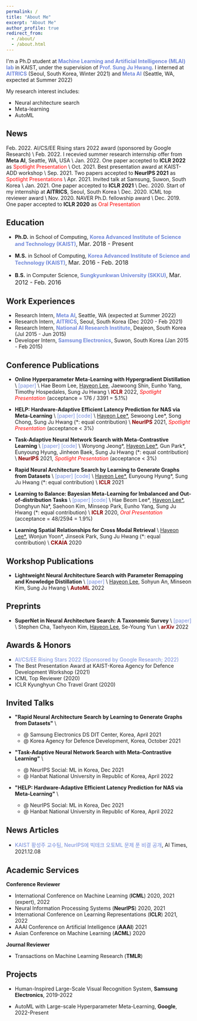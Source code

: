 ```yaml
---
permalink: /
title: "About Me"
excerpt: "About Me"
author_profile: true
redirect_from:
  - /about/
  - /about.html
---
```


I'm a Ph.D student at <a href="https://www.mlai-kaist.com/" style="color: #7289da; text-decoration:none">**Machine Learning and Artificial Intelligence (MLAI) lab**</a> in KAIST, under the supervision of <a href="http://www.sungjuhwang.com/" style="color: #7289da; text-decoration: none;">**Prof. Sung Ju Hwang**</a>. I interned at <a href="https://www.aitrics.com/" style="color: #7289da; text-decoration:none">**AITRICS**</a> (Seoul, South Korea, Winter 2021) and <a href="https://ai.facebook.com/" style="color: #7289da; text-decoration:none">**Meta AI**</a> (Seattle, WA, expected at Summer 2022)

My research interest includes:
- Neural architecture search
- Meta-learning
- AutoML

## News
Feb. 2022. AI/CS/EE Rising stars 2022 award (sponsored by Google Research) \\
Feb. 2022. I recevied summer research internship offer from **Meta AI**, Seattle, WA, USA \\
Jan. 2022. One paper accepted to **ICLR 2022** as <span style="color:red">Spotlight Presentation</span> \\
Oct. 2021. Best presentation award at KAIST-ADD workshop \\
Sep. 2021. Two papers accepted to **NeurIPS 2021** as <span style="color:red">Spotlight Presentations</span> \\
Apr. 2021. Invited talk at Samsung, Suwon, South Korea \\
Jan. 2021. One paper accepted to **ICLR 2021** \\
Dec. 2020. Start of my internship at **AITRICS**, Seoul, South Korea \\
Dec. 2020. ICML top reviewer award \\
Nov. 2020. NAVER Ph.D. fellowship award \\
Dec. 2019. One paper accepted to **ICLR 2020** as <span style="color:red">Oral Presentation</span>



## Education
- **Ph.D.** in School of Computing, <a href="https://www.kaist.ac.kr/en/" style="color: #7289da; text-decoration: none;">**Korea Advanced Institute of Science and Technology (KAIST)**</a>, <font size="3">Mar. 2018 - Present</font> 
  
- **M.S.** in School of Computing, <a href="https://www.kaist.ac.kr/en/" style="color: #7289da; text-decoration: none;">**Korea Advanced Institute of Science and Technology (KAIST)**</a>, <font size="3">Mar. 2016 - Feb. 2018</font> 

- **B.S.** in Computer Science, <a href="https://www.skku.edu/eng/" style="color: #7289da; text-decoration: none;">**Sungkyunkwan University (SKKU)**</a>, <font size="3">Mar. 2012 - Feb. 2016</font>


## Work Experiences
- Research Intern, <a href="https://ai.facebook.com/" style="color: #7289da; text-decoration: none;">**Meta AI**</a>, Seattle, WA (expected at Summer 2022)  
- Research Intern, <a href="https://www.aitrics.com/" style="color: #7289da; text-decoration: none;">**AITRICS**</a>, Seoul, South Korea (Dec 2020 - Feb 2021)
- Research Intern, <a href="https://www.etri.re.kr/intro.html" style="color: #7289da; text-decoration: none;">**National AI Research Institute**</a>, Deajeon, South Korea (Jul 2015 - Jun 2015)
- Developer Intern, <a href="https://developer.samsung.com/" style="color: #7289da; text-decoration: none;">**Samsung Electronics**</a>, Suwon, South Korea (Jan 2015 - Feb 2015)


## Conference Publications
- **Online Hyperparameter Meta-Learning with Hypergradient Distillation** \\
<a href="https://arxiv.org/abs/2110.02508" style="color: #7289da; text-decoration: none;">[paper]</a> \\
Hae Beom Lee, <u>Hayeon Lee</u>, Jaewoong Shin, Eunho Yang, Timothy Hospedales, Sung Ju Hwang \\
<span style="color:darkred">**ICLR**</span> 2022, <span style="color:red">_Spotlight Presentation_</span> (acceptance = 176 / 3391 = 5.1%) 

- **HELP: Hardware-Adaptive Efficient Latency Prediction for NAS via Meta-Learning** \\
<a href="https://arxiv.org/abs/2106.08630" style="color: #7289da; text-decoration: none;">[paper]</a>
<a href="https://github.com/HayeonLee/HELP" style="color: #7289da; text-decoration: none;">[code]</a> \\
<u>Hayeon Lee*</u>, Sewoong Lee\*, Song Chong, Sung Ju Hwang (\*: equal contribution) \\
<span style="color:darkred">**NeurIPS**</span> 2021, <span style="color:red">_Spotlight Presentation_</span> (acceptance < 3%)

- **Task-Adaptive Neural Network Search with Meta-Contrastive Learning** \\
<a href="https://arxiv.org/abs/2103.01495" style="color: #7289da; text-decoration: none;">[paper]</a>
<a href="https://github.com/wyjeong/TANS" style="color: #7289da; text-decoration: none;">[code]</a> \\
Wonyong Jeong\*, <u>Hayeon Lee*</u>, Gun Park\*, Eunyoung Hyung, Jinheon Baek, Sung Ju Hwang (\*: equal contribution) \\
<span style="color:darkred">**NeurIPS**</span> 2021, <span style="color:red">_Spotlight Presentation_</span> (acceptance < 3%) 

- **Rapid Neural Architecture Search by Learning to Generate Graphs from Datasets** \\
<a href="https://openreview.net/forum?id=rkQuFUmUOg3" style="color: #7289da; text-decoration: none;">[paper]</a>
<a href="https://github.com/HayeonLee/MetaD2A" style="color: #7289da; text-decoration: none;">[code]</a> \\
<u>Hayeon Lee*</u>, Eunyoung Hyung\*, Sung Ju Hwang (\*: equal contribution) \\
<span style="color:darkred">**ICLR**</span> 2021

- **Learning to Balance: Bayesian Meta-Learning for Imbalanced and Out-of-distribution Tasks** \\
<a href="https://openreview.net/pdf?id=rkeZIJBYvr" style="color: #7289da; text-decoration: none;">[paper]</a>
<a href="https://github.com/haebeom-lee/l2b" style="color: #7289da; text-decoration: none;">[code]</a> \\
Hae Beom Lee\*, <u>Hayeon Lee*</u>, Donghyun Na\*, Saehoon Kim, Minseop Park, Eunho Yang, Sung Ju Hwang (\*: equal contribution) \\
<span style="color:darkred">**ICLR**</span> 2020, <span style="color:red">_Oral Presentation_</span> (acceptance = 48/2594 = 1.9%)

- **Learning Spatial Relationships for Cross Modal Retrieval** \\
<u>Hayeon Lee*</u>, Wonjun Yoon\*, Jinseok Park, Sung Ju Hwang (\*: equal contribution) \\
<span style="color:darkred">**CKAIA**</span> 2020


## Workshop Publications
- **Lightweight Neural Architecture Search with Parameter Remapping and Knowledge Distillation** \\
<a href="https://openreview.net/forum?id=3D2Qz9y001S" style="color: #7289da; text-decoration: none;">[paper]</a> \\
<u>Hayeon Lee</u>, Sohyun An, Minseon Kim, Sung Ju Hwang \\
<span style="color:darkred">**AutoML**</span> 2022


## Preprints
- **SuperNet in Neural Architecture Search: A Taxonomic Survey** \\
<a href="https://arxiv.org/abs/2204.03916" style="color: #7289da; text-decoration: none;">[paper]</a> \\
Stephen Cha, Taehyeon Kim, <u>Hayeon Lee</u>, Se-Young Yun \\
<span style="color:darkred">**arXiv** </span> 2022


## Awards & Honors
- <a href="https://womentechstars.github.io/" style="color: #7289da; text-decoration: none;">AI/CS/EE Rising Stars 2022 (Sponsored by Google Research; 2022)</a>
- The Best Presentation Award at KAIST-Korea Agency for Defence Development Workshop (2021)
- ICML Top Reviewer (2020)
- ICLR Kyunghyun Cho Travel Grant (2020)

## Invited Talks
- **"Rapid Neural Architecture Search by Learning to Generate Graphs from Datasets"** \\
  - @ Samsung Electronics DS DIT Center, Korea, April 2021
  - @ Korea Agency for Defence Development, Korea, October 2021
- **"Task-Adaptive Neural Network Search with Meta-Contrastive Learning"** \\
  - @ NeurIPS Social: ML in Korea, Dec 2021
  - @ Hanbat National University in Republic of Korea, April 2022

- **"HELP: Hardware-Adaptive Efficient Latency Prediction for NAS via Meta-Learning"** \\
  - @ NeurIPS Social: ML in Korea, Dec 2021
  - @ Hanbat National University in Republic of Korea, April 2022
  

## News Articles
- <a href="http://www.aitimes.com/news/articleView.html?idxno=141860" style="color: #7289da; text-decoration: none;">KAIST 황성주 교수팀, NeurIPS에 빅테크 오토ML 문제 푼 비결 공개</a>, AI Times, 2021.12.08


## Academic Services
**Conference Reviewer**
- International Conference on Machine Learning (**ICML**) 2020, 2021 (expert), 2022
- Neural Information Processing Systems (**NeurIPS**) 2020, 2021
- International Conference on Learning Representations (**ICLR**) 2021, 2022
- AAAI Conference on Artificial Intelligence (**AAAI**) 2021
- Asian Conference on Machine Learning (**ACML**) 2020

**Journal Reviewer**
- Transactions on Machine Learning Research (**TMLR**)


## Projects
- Human-Inspired Large-Scale Visual Recognition System, **Samsung Electronics**, 2019-2022

- AutoML with Large-scale Hyperparameter Meta-Learning, **Google**, 2022-Present
